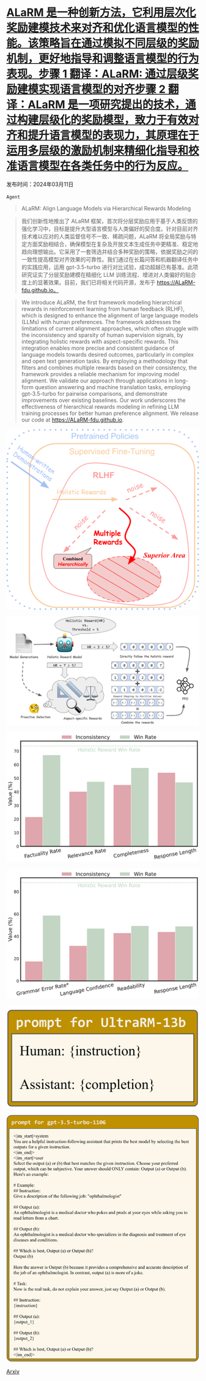 # [ALaRM 是一种创新方法，它利用层次化奖励建模技术来对齐和优化语言模型的性能。该策略旨在通过模拟不同层级的奖励机制，更好地指导和调整语言模型的行为表现。步骤 1 翻译：ALaRM: 通过层级奖励建模实现语言模型的对齐步骤 2 翻译：ALaRM 是一项研究提出的技术，通过构建层级化的奖励模型，致力于有效对齐和提升语言模型的表现力，其原理在于运用多层级的激励机制来精细化指导和校准语言模型在各类任务中的行为反应。](https://arxiv.org/abs/2403.06754)

发布时间：2024年03月11日

`Agent`

> ALaRM: Align Language Models via Hierarchical Rewards Modeling

> 我们创新性地推出了 ALaRM 框架，首次将分层奖励应用于基于人类反馈的强化学习中，目标是提升大型语言模型与人类偏好的契合度。针对目前对齐技术难以应对的人类监督信号不一致、稀疏问题，ALaRM 将全局奖励与特定方面奖励相结合，确保模型在复杂及开放文本生成任务中更精准、稳定地趋向理想输出。它采用了一套筛选并结合多种奖励的策略，依据奖励之间的一致性提高模型对齐效果的可靠性。我们通过在长篇问答和机器翻译任务中的实践应用，运用 gpt-3.5-turbo 进行对比试验，成功超越已有基准。此项研究证实了分层奖励建模在精细化 LLM 训练流程、增进对人类偏好的贴合度上的显著效果。目前，我们已将相关代码开源，发布于 https://ALaRM-fdu.github.io。

> We introduce ALaRM, the first framework modeling hierarchical rewards in reinforcement learning from human feedback (RLHF), which is designed to enhance the alignment of large language models (LLMs) with human preferences. The framework addresses the limitations of current alignment approaches, which often struggle with the inconsistency and sparsity of human supervision signals, by integrating holistic rewards with aspect-specific rewards. This integration enables more precise and consistent guidance of language models towards desired outcomes, particularly in complex and open text generation tasks. By employing a methodology that filters and combines multiple rewards based on their consistency, the framework provides a reliable mechanism for improving model alignment. We validate our approach through applications in long-form question answering and machine translation tasks, employing gpt-3.5-turbo for pairwise comparisons, and demonstrate improvements over existing baselines. Our work underscores the effectiveness of hierarchical rewards modeling in refining LLM training processes for better human preference alignment. We release our code at https://ALaRM-fdu.github.io.

![ALaRM 是一种创新方法，它利用层次化奖励建模技术来对齐和优化语言模型的性能。该策略旨在通过模拟不同层级的奖励机制，更好地指导和调整语言模型的行为表现。步骤 1 翻译：ALaRM: 通过层级奖励建模实现语言模型的对齐步骤 2 翻译：ALaRM 是一项研究提出的技术，通过构建层级化的奖励模型，致力于有效对齐和提升语言模型的表现力，其原理在于运用多层级的激励机制来精细化指导和校准语言模型在各类任务中的行为反应。](../../../paper_images/2403.06754/x1.png)

![ALaRM 是一种创新方法，它利用层次化奖励建模技术来对齐和优化语言模型的性能。该策略旨在通过模拟不同层级的奖励机制，更好地指导和调整语言模型的行为表现。步骤 1 翻译：ALaRM: 通过层级奖励建模实现语言模型的对齐步骤 2 翻译：ALaRM 是一项研究提出的技术，通过构建层级化的奖励模型，致力于有效对齐和提升语言模型的表现力，其原理在于运用多层级的激励机制来精细化指导和校准语言模型在各类任务中的行为反应。](../../../paper_images/2403.06754/x2.png)

![ALaRM 是一种创新方法，它利用层次化奖励建模技术来对齐和优化语言模型的性能。该策略旨在通过模拟不同层级的奖励机制，更好地指导和调整语言模型的行为表现。步骤 1 翻译：ALaRM: 通过层级奖励建模实现语言模型的对齐步骤 2 翻译：ALaRM 是一项研究提出的技术，通过构建层级化的奖励模型，致力于有效对齐和提升语言模型的表现力，其原理在于运用多层级的激励机制来精细化指导和校准语言模型在各类任务中的行为反应。](../../../paper_images/2403.06754/x3.png)

![ALaRM 是一种创新方法，它利用层次化奖励建模技术来对齐和优化语言模型的性能。该策略旨在通过模拟不同层级的奖励机制，更好地指导和调整语言模型的行为表现。步骤 1 翻译：ALaRM: 通过层级奖励建模实现语言模型的对齐步骤 2 翻译：ALaRM 是一项研究提出的技术，通过构建层级化的奖励模型，致力于有效对齐和提升语言模型的表现力，其原理在于运用多层级的激励机制来精细化指导和校准语言模型在各类任务中的行为反应。](../../../paper_images/2403.06754/x4.png)

![ALaRM 是一种创新方法，它利用层次化奖励建模技术来对齐和优化语言模型的性能。该策略旨在通过模拟不同层级的奖励机制，更好地指导和调整语言模型的行为表现。步骤 1 翻译：ALaRM: 通过层级奖励建模实现语言模型的对齐步骤 2 翻译：ALaRM 是一项研究提出的技术，通过构建层级化的奖励模型，致力于有效对齐和提升语言模型的表现力，其原理在于运用多层级的激励机制来精细化指导和校准语言模型在各类任务中的行为反应。](../../../paper_images/2403.06754/x5.png)

![ALaRM 是一种创新方法，它利用层次化奖励建模技术来对齐和优化语言模型的性能。该策略旨在通过模拟不同层级的奖励机制，更好地指导和调整语言模型的行为表现。步骤 1 翻译：ALaRM: 通过层级奖励建模实现语言模型的对齐步骤 2 翻译：ALaRM 是一项研究提出的技术，通过构建层级化的奖励模型，致力于有效对齐和提升语言模型的表现力，其原理在于运用多层级的激励机制来精细化指导和校准语言模型在各类任务中的行为反应。](../../../paper_images/2403.06754/x6.png)

[Arxiv](https://arxiv.org/abs/2403.06754)
